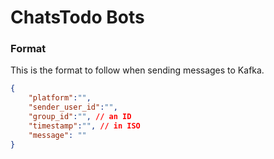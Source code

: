 # ChatsTodo Bots

### Format

This is the format to follow when sending messages to Kafka.

```json    
{
    "platform":"",
    "sender_user_id":"",
    "group_id":"", // an ID
    "timestamp":"", // in ISO 
    "message": ""
}
```